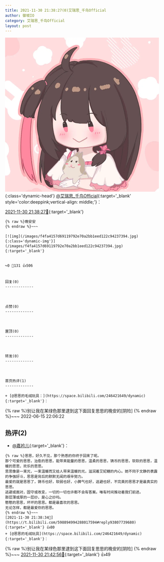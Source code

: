 ```yaml
---
title: 2021-11-30 21:38:27(0)艾瑞思_千鸟Official
author: 御坂IO
category: 艾瑞思_千鸟Official
layout: post
---
```


![img](/images/7e08840c56f251de28bdf766b647bd5fe9a5d50a.jpg){:class='dynamic-head'}
[@艾瑞思_千鸟Official](https://space.bilibili.com/1090010845/dynamic){:target='_blank' style='color:deeppink;vertical-align: middle;'}：

[2021-11-30 21:38:27🔗](https://t.bilibili.com/598894994288017594){:target='_blank'}

~~~
{% raw %}晚安安
{% endraw %}~~~

[![img](/images/f4fa4157d69119792e70a2bb1eed122c94237394.jpg){:class='dynamic-img'}](/images/f4fa4157d69119792e70a2bb1eed122c94237394.jpg){:target='_blank'}


↪️0 💬131 👍506


回复(0)
-------------



点赞(0)
-------------



置顶(0)
-------------



转发(0)
-------------



首页热评(1)
-------------

+ [@思思的毛绒玩具：](https://space.bilibili.com/246421649/dynamic){:target='_blank'}：
~~~
{% raw %}别让我在某绿色那里逮到这下面回复思思的晚安的[阴险]
{% endraw %}~~~
2022-06-15 22:06:22


热评(2)
-------------

+ [@嘉衿儿](https://space.bilibili.com/12042263/dynamic){:target='_blank'}：
~~~
{% raw %}思思，好久不见，那个熟悉的你终于回来了呢。
那个可爱的思思，治愈的思思，能带来能量的思思，温柔的思思，铸币的思思，软软的思思，温暖的思思，欢乐的思思。
思思像是一束光，一束温暖而又给人带来温暖的光，滋润着艾妃糖的内心。她不同于文静的表露的争强好斗，思思是背后的默默无闻的艰辛努力。
最爱的就是思思了，铸币也好，软弱也好，小脾气也好，逃避也好，不完美的思思才是最真实的思思。
逃避或面对，固守或改变，一切的一切也许都不会有答案。唯有时间推动着我们前进。
那层薄或厚的一层纱，是心之纱吗。
憨憨的思思，坏坏的思思。都是最喜欢的思思。
无论怎样，都是最爱你的思思。
{% endraw %}~~~
[2021-11-30 21:38:34🔗](https://t.bilibili.com/598894994288017594#reply93807739680){:target='_blank'} 👍80
+ [@思思的毛绒玩具](https://space.bilibili.com/246421649/dynamic){:target='_blank'}：
~~~
{% raw %}别让我在某绿色那里逮到这下面回复思思的晚安的[阴险]
{% endraw %}~~~
[2021-11-30 21:42:56🔗](https://t.bilibili.com/598894994288017594#reply93808209840){:target='_blank'} 👍49


